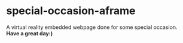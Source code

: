 # special-occasion-aframe
A virtual reality embedded webpage done for some special occasion.
<br>
<b>Have a great day:)</b>
